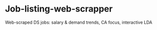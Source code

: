 # Job-listing-web-scrapper
Web-scraped DS jobs: salary &amp; demand trends, CA focus, interactive LDA
